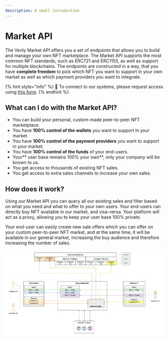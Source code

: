 ```yaml
---
description: A small introduction
---
```


# Market API

The Venly Market API offers you a set of endpoints that allows you to build and manage your own NFT marketplace. The Market API supports the most common NFT standards, such as ERC721 and ERC1155, as well as support for multiple blockchains. The endpoints are constructed in a way, that you have **complete freedom** to pick which NFT you want to support in your own market as well as which payment providers you want to integrate.&#x20;

{% hint style="info" %}
🧙 To connect to our systems, please request access using [this form](https://forms.venly.io/clientID).&#x20;
{% endhint %}

## What can I do with the Market API?

* You can build your personal, custom-made peer-to-peer NFT marketplace.
* You have **100% control of the wallets** you want to support in your market.
* You have **100% control of the payment providers** you want to support in your market.
* You have **100% control of the funds** of your end-users.
* Your** user base remains 100% your own**, only your company will be known to us.
* You get access to thousands of existing NFT sales.
* You get access to extra sales channels to increase your own sales.

## How does it work?

Using our Market API you can query all our existing sales and filter based on what you need and what to offer to your own users. Your end-users can directly buy NFT available in our market, and visa-versa. Your platform will act as a proxy, allowing you to keep your user base 100% private.&#x20;

Your end-user can easily create new sale offers which you can offer on your custom peer-to-peer NFT market, and at the same time, it will be available in our general market, increasing the buy audience and therefore increasing the number of sales.&#x20;

![](<../../.gitbook/assets/image (25) (1).png>)

